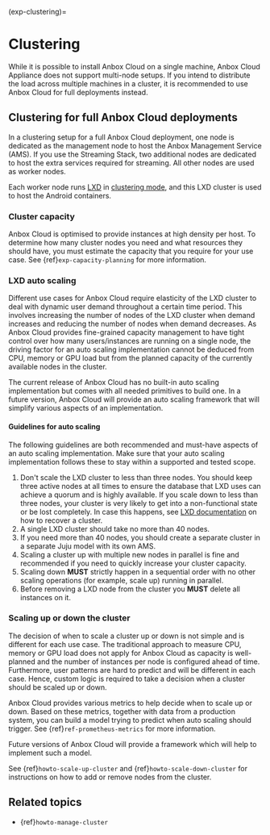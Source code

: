 (exp-clustering)=
# Clustering

While it is possible to install Anbox Cloud on a single machine, Anbox Cloud Appliance does not support multi-node setups. If you intend to distribute the load across multiple machines in a cluster, it is recommended to use Anbox Cloud for full deployments instead.

## Clustering for full Anbox Cloud deployments

In a clustering setup for a full Anbox Cloud deployment, one node is dedicated as the management node to host the Anbox Management Service (AMS). If you use the Streaming Stack, two additional nodes are dedicated to host the extra services required for streaming. All other nodes are used as worker nodes.

Each worker node runs [LXD](https://ubuntu.com/lxd) in [clustering mode](https://documentation.ubuntu.com/lxd/en/latest/clustering/), and this LXD cluster is used to host the Android containers.

### Cluster capacity

Anbox Cloud is optimised to provide instances at high density per host. To determine how many cluster nodes you need and what resources they should have, you must estimate the capacity that you require for your use case. See {ref}`exp-capacity-planning` for more information.

### LXD auto scaling

Different use cases for Anbox Cloud require elasticity of the LXD cluster to deal with dynamic user demand throughout a certain time period. This involves increasing the number of nodes of the LXD cluster when demand increases and reducing the number of nodes when demand decreases. As Anbox Cloud provides fine-grained capacity management to have tight control over how many users/instances are running on a single node, the driving factor for an auto scaling implementation cannot be deduced from CPU, memory or GPU load but from the planned capacity of the currently available nodes in the cluster.

The current release of Anbox Cloud has no built-in auto scaling implementation but comes with all needed primitives to build one. In a future version, Anbox Cloud will provide an auto scaling framework that will simplify various aspects of an implementation.

#### Guidelines for auto scaling

The following guidelines are both recommended and must-have aspects of an auto scaling implementation. Make sure that your auto scaling implementation follows these to stay within a supported and tested scope.

1. Don't scale the LXD cluster to less than three nodes. You should keep three active nodes at all times to ensure the database that LXD uses can achieve a quorum and is highly available. If you scale down to less than three nodes, your cluster is very likely to get into a non-functional state or be lost completely. In case this happens, see [LXD documentation](https://documentation.ubuntu.com/lxd/en/latest/howto/cluster_recover/) on how to recover a cluster.
1. A single LXD cluster should take no more than 40 nodes.
1. If you need more than 40 nodes, you should create a separate cluster in a separate Juju model with its own AMS.
1. Scaling a cluster up with multiple new nodes in parallel is fine and recommended if you need to quickly increase your cluster capacity.
1. Scaling down **MUST** strictly happen in a sequential order with no other scaling operations (for example, scale up) running in parallel.
1. Before removing a LXD node from the cluster you **MUST** delete all instances on it.

### Scaling up or down the cluster

The decision of when to scale a cluster up or down is not simple and is different for each use case. The traditional approach to measure CPU, memory or GPU load does not apply for Anbox Cloud as capacity is well-planned and the number of instances per node is configured ahead of time. Furthermore, user patterns are hard to predict and will be different in each case. Hence, custom logic is required to take a decision when a cluster should be scaled up or down.

Anbox Cloud provides various metrics to help decide when to scale up or down. Based on these metrics, together with data from a production system, you can build a model trying to predict when auto scaling should trigger. See {ref}`ref-prometheus-metrics` for more information.

Future versions of Anbox Cloud will provide a framework which will help to implement such a model.

See {ref}`howto-scale-up-cluster` and {ref}`howto-scale-down-cluster` for instructions on how to add or remove nodes from the cluster.

## Related topics

* {ref}`howto-manage-cluster`
